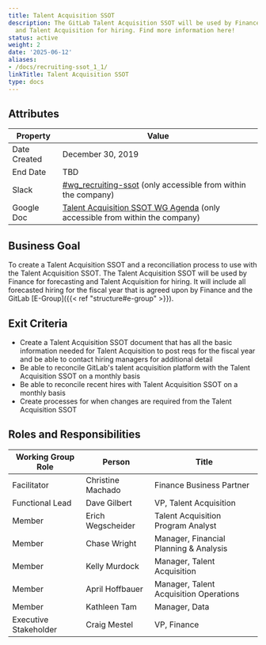 ```yaml
---
title: Talent Acquisition SSOT
description: The GitLab Talent Acquisition SSOT will be used by Finance for forecasting
  and Talent Acquisition for hiring. Find more information here!
status: active
weight: 2
date: '2025-06-12'
aliases:
- /docs/recruiting-ssot_1_1/
linkTitle: Talent Acquisition SSOT
type: docs
---
```


## Attributes

| Property        | Value          |
|-----------------|----------------|
| Date Created    | December 30, 2019   |
| End Date        | TBD |
| Slack           | [#wg_recruiting-ssot](https://gitlab.slack.com/archives/CS4T040MS) (only accessible from within the company) |
| Google Doc      | [Talent Acquisition SSOT WG Agenda](https://docs.google.com/document/d/14kg9B7DqPoqJEja_hDAwdVEKMi4DyounDaRwjo2whKo/edit) (only accessible from within the company) |

## Business Goal

To create a Talent Acquisition SSOT and a reconciliation process to use with the Talent Acquisition SSOT. The Talent Acquisition SSOT will be used by Finance for forecasting and Talent Acquisition for hiring. It will include all forecasted hiring for the fiscal year that is agreed upon by Finance and the GitLab [E-Group]({{< ref "structure#e-group" >}}).

## Exit Criteria

- Create a Talent Acquisition SSOT document that has all the basic information needed for Talent Acquisition to post reqs for the fiscal year and be able to contact hiring managers for additional detail
- Be able to reconcile GitLab's talent acquisition platform with the Talent Acquisition SSOT on a monthly basis
- Be able to reconcile recent hires with Talent Acquisition SSOT on a monthly basis
- Create processes for when changes are required from the Talent Acquisition SSOT

## Roles and Responsibilities

| Working Group Role    | Person                | Title                                  |
|-----------------------|-----------------------|----------------------------------------|
| Facilitator           | Christine Machado     | Finance Business Partner               |
| Functional Lead       | Dave Gilbert          | VP, Talent Acquisition                         |
| Member                | Erich Wegscheider     | Talent Acquisition Program Analyst             |
| Member                | Chase Wright          | Manager, Financial Planning & Analysis |
| Member                | Kelly Murdock         | Manager, Talent Acquisition                    |
| Member                | April Hoffbauer       | Manager, Talent Acquisition Operations         |
| Member                | Kathleen Tam          | Manager, Data                          |
| Executive Stakeholder | Craig Mestel          | VP, Finance                            |
